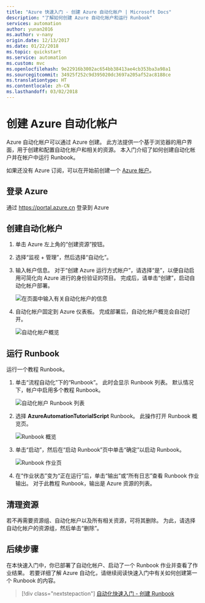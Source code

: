 ```yaml
---
title: "Azure 快速入门 - 创建 Azure 自动化帐户 | Microsoft Docs"
description: "了解如何创建 Azure 自动化帐户和运行 Runbook"
services: automation
author: yunan2016
ms.author: v-nany
origin.date: 12/13/2017
ms.date: 01/22/2018
ms.topic: quickstart
ms.service: automation
ms.custom: mvc
ms.openlocfilehash: 9e22916b3002ac654bb38413ae4cb353ba3a98a1
ms.sourcegitcommit: 34925f252c9d395020dc3697a205af52ac8188ce
ms.translationtype: HT
ms.contentlocale: zh-CN
ms.lasthandoff: 03/02/2018
---
```

# <a name="create-an-azure-automation-account"></a>创建 Azure 自动化帐户

Azure 自动化帐户可以通过 Azure 创建。 此方法提供一个基于浏览器的用户界面，用于创建和配置自动化帐户和相关的资源。 本入门介绍了如何创建自动化帐户并在帐户中运行 Runbook。

如果还没有 Azure 订阅，可以在开始前创建一个 [Azure 帐户](https://www.azure.cn/pricing/1rmb-trial/?WT.mc_id=A261C142F)。

## <a name="log-in-to-azure"></a>登录 Azure

通过 https://portal.azure.cn 登录到 Azure

## <a name="create-automation-account"></a>创建自动化帐户

1. 单击 Azure 左上角的“创建资源”按钮。

1. 选择“监视 + 管理”，然后选择“自动化”。

1. 输入帐户信息。 对于“创建 Azure 运行方式帐户”，请选择“是”，以便自动启用可简化向 Azure 进行的身份验证的项目。 完成后，请单击“创建”，启动自动化帐户部署。

    ![在页面中输入有关自动化帐户的信息](./media/automation-quickstart-create-account/create-automation-account-portal-blade.png)  

1. 自动化帐户固定到 Azure 仪表板。 完成部署后，自动化帐户概览会自动打开。

    ![自动化帐户概览](./media/automation-quickstart-create-account/automation-account-overview.png)

## <a name="run-a-runbook"></a>运行 Runbook

运行一个教程 Runbook。

1. 单击“流程自动化”下的“Runbook”。 此时会显示 Runbook 列表。 默认情况下，帐户中启用多个教程 Runbook。

    ![自动化帐户 Runbook 列表](./media/automation-quickstart-create-account/automation-runbooks-overview.png)

1. 选择 **AzureAutomationTutorialScript** Runbook。 此操作打开 Runbook 概览页。

    ![Runbook 概览](./media/automation-quickstart-create-account/automation-tutorial-script-runbook-overview.png)

1. 单击“启动”，然后在“启动 Runbook”页中单击“确定”以启动 Runbook。

    ![Runbook 作业页](./media/automation-quickstart-create-account/automation-tutorial-script-job.png)

1. 在“作业状态”变为“正在运行”后，单击“输出”或“所有日志”查看 Runbook 作业输出。 对于此教程 Runbook，输出是 Azure 资源的列表。

## <a name="clean-up-resources"></a>清理资源

若不再需要资源组、自动化帐户以及所有相关资源，可将其删除。 为此，请选择自动化帐户的资源组，然后单击“删除”。

## <a name="next-steps"></a>后续步骤

在本快速入门中，你已部署了自动化帐户、启动了一个 Runbook 作业并查看了作业结果。 若要详细了解 Azure 自动化，请继续阅读快速入门中有关如何创建第一个 Runbook 的内容。

> [!div class="nextstepaction"]
> [自动化快速入门 - 创建 Runbook](./automation-quickstart-create-runbook.md)

